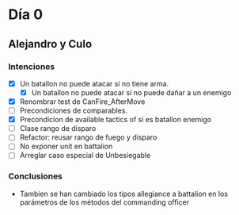 ﻿# Día 0

## Alejandro y Culo

### Intenciones

- [x] Un batallon no puede atacar si no tiene arma.
    - [x] Un batallon no puede atacar si no puede dañar a un enemigo
- [x] Renombrar test de CanFire_AfterMove
- [ ] Precondiciones de comparables.
- [x] Precondicion de available tactics of si es batallon enemigo
- [ ] Clase rango de disparo
- [ ] Refactor: reusar rango de fuego y disparo
- [ ] No exponer unit en battalion
- [ ] Arreglar caso especial de Unbesiegable

### Conclusiones

- Tambien se han cambiado los tipos allegiance a battalion en los parámetros de los métodos del commanding officer